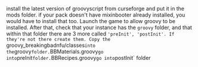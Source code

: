 install the latest version of groovyscript from curseforge and put it in the mods folder. if your pack doesn't have mixinbooter already installed, you would have to install that too. Launch the game to allow groovy to be installed. After that, check that your instance has the `groovy` folder, and that within that folder there are 3 more called `'preInit', 'postInit'. If they're not there create them.
Copy the `groovy_breakingbadnfu/classes` into the `groovy` folder. `BBMaterials.groovy` go into `preInit` folder. `BBRecipes.groovy` go into `postInit` folder
